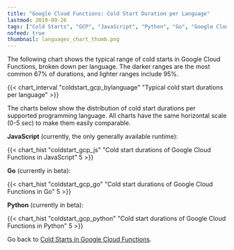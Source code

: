 ```yaml
---
title: "Google Cloud Functions: Cold Start Duration per Language"
lastmod: 2019-09-26
tags: ["Cold Starts", "GCP", "JavaScript", "Python", "Go", "Google Cloud Functions"]
nofeed: true
thumbnail: languages_chart_thumb.png
---
```


The following chart shows the typical range of cold starts in Google Cloud Functions, broken down per language. The darker ranges are the most common 67% of durations, and lighter ranges include 95%.

{{< chart_interval
    "coldstart_gcp_bylanguage"
    "Typical cold start durations per language" >}}

The charts below show the distribution of cold start durations per supported programming language.
All charts have the same horizontal scale (0-5 sec) to make them easily comparable.

**JavaScript** (currently, the only generally available runtime):

{{< chart_hist
     "coldstart_gcp_js"
     "Cold start durations of Google Cloud Functions in JavaScript"
     5 >}}

**Go** (currently in beta):

{{< chart_hist
     "coldstart_gcp_go"
     "Cold start durations of Google Cloud Functions in Go"
     5 >}}

**Python** (currently in beta):

{{< chart_hist
     "coldstart_gcp_python"
     "Cold start durations of Google Cloud Functions in Python"
     5 >}}

Go back to [Cold Starts in Google Cloud Functions](/serverless/coldstarts/gcp/).